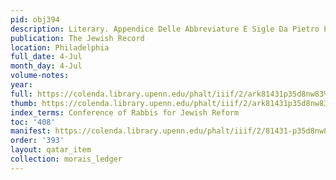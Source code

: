 ```yaml
---
pid: obj394
description: Literary. Appendice Delle Abbreviature E Sigle Da Pietro Perreau.
publication: The Jewish Record
location: Philadelphia
full_date: 4-Jul
month_day: 4-Jul
volume-notes:
year:
full: https://colenda.library.upenn.edu/phalt/iiif/2/ark81431p35d8nw83%2FSHA256E-s8238648--e5c2a7fa088d4da88fcc8dabf1f4d439b8801ce5ed2db480000777408fc04879.jpeg/full/3500,/0/default.jpg
thumb: https://colenda.library.upenn.edu/phalt/iiif/2/ark81431p35d8nw83%2FSHA256E-s8238648--e5c2a7fa088d4da88fcc8dabf1f4d439b8801ce5ed2db480000777408fc04879.jpeg/full/!200,200/0/default.jpg
index_terms: Conference of Rabbis for Jewish Reform
toc: '408'
manifest: https://colenda.library.upenn.edu/phalt/iiif/2/81431-p35d8nw83/manifest
order: '393'
layout: qatar_item
collection: morais_ledger
---
```

